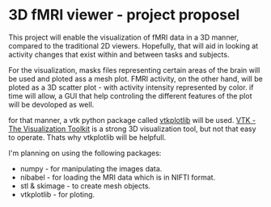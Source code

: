 # 3D fMRI viewer - project proposel
This project will enable the visualization of fMRI data in a 3D manner, compared to the traditional 2D viewers.
Hopefully, that will aid in looking at activity changes that exist within and between tasks and subjects.

For the visualization, masks files representing certain areas of the brain will be used and ploted ass a mesh plot.
FMRI activity, on the other hand, will be ploted as a 3D scatter plot - with activity intensity represented by color.
if time will allow, a GUI that help controling the different features of the plot will be devoloped as well.

for that manner, a vtk python package called [vtkplotlib](https://vtkplotlib.readthedocs.io/en/v1.5.1/Plots.html) will be used.
[VTK - The Visualization Toolkit](https://vtk.org/) is a strong 3D visualization tool, but not that easy to operate. Thats why vtkplotlib will be helpfull.

I'm planning on using the following packages:
* numpy - for manipulating the images data.
* nibabel - for loading the MRI data which is in NIFTI format.
* stl & skimage - to create mesh objects.
*  vtkplotlib - for ploting.
